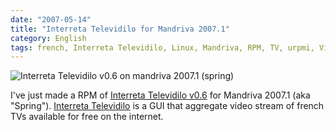 ```yaml
---
date: "2007-05-14"
title: "Interreta Televidilo for Mandriva 2007.1"
category: English
tags: french, Interreta Televidilo, Linux, Mandriva, RPM, TV, urpmi, Video
---
```


![Interreta Televidilo v0.6 on mandriva 2007.1
(spring)]({attach}interreta-televidilo-v06-on-mandriva-20071-spring1.png)

I've just made a RPM of [Interreta Televidilo
v0.6](https://github.com/kdeldycke/mandriva-specs/tree/master/2007.1/televidilo-0.6-2)
for Mandriva 2007.1 (aka "Spring"). [Interreta
Televidilo](https://web.archive.org/web/20111019071359/https://televidilo.bouil.org/)
is a GUI that aggregate video stream of french TVs available for free on the
internet.
